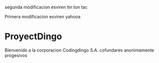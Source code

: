 segunda modificacion esviren tin ton tac



Primera modificacion esviren yahooa




ProyectDingo
============

Bienvenido a la corporacion Codingdingo S.A. cofundares anonimamente progesivos
